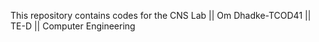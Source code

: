This repository contains codes for the CNS Lab ||
Om Dhadke-TCOD41 ||
TE-D  ||   Computer Engineering
